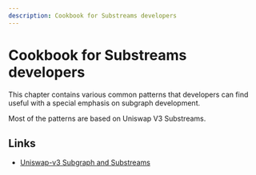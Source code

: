 ```yaml
---
description: Cookbook for Substreams developers
---
```


# Cookbook for Substreams developers
This chapter contains various common patterns that developers can find useful with a special emphasis on subgraph development.

Most of the patterns are based on Uniswap V3 Substreams.

## Links
* [Uniswap-v3 Subgraph and Substreams](https://github.com/streamingfast/substreams-uniswap-v3)
